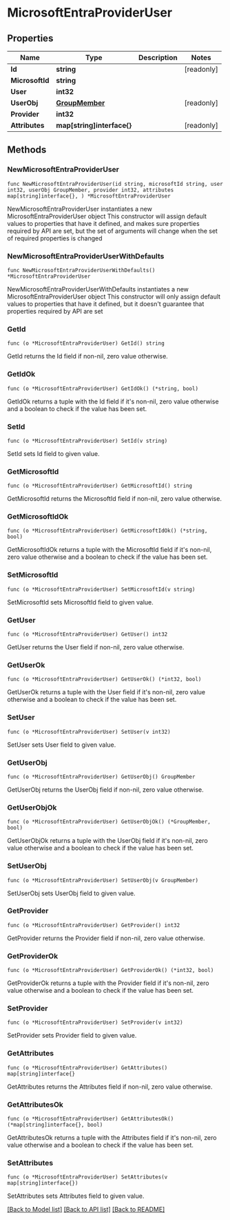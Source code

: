 # MicrosoftEntraProviderUser

## Properties

Name | Type | Description | Notes
------------ | ------------- | ------------- | -------------
**Id** | **string** |  | [readonly] 
**MicrosoftId** | **string** |  | 
**User** | **int32** |  | 
**UserObj** | [**GroupMember**](GroupMember.md) |  | [readonly] 
**Provider** | **int32** |  | 
**Attributes** | **map[string]interface{}** |  | [readonly] 

## Methods

### NewMicrosoftEntraProviderUser

`func NewMicrosoftEntraProviderUser(id string, microsoftId string, user int32, userObj GroupMember, provider int32, attributes map[string]interface{}, ) *MicrosoftEntraProviderUser`

NewMicrosoftEntraProviderUser instantiates a new MicrosoftEntraProviderUser object
This constructor will assign default values to properties that have it defined,
and makes sure properties required by API are set, but the set of arguments
will change when the set of required properties is changed

### NewMicrosoftEntraProviderUserWithDefaults

`func NewMicrosoftEntraProviderUserWithDefaults() *MicrosoftEntraProviderUser`

NewMicrosoftEntraProviderUserWithDefaults instantiates a new MicrosoftEntraProviderUser object
This constructor will only assign default values to properties that have it defined,
but it doesn't guarantee that properties required by API are set

### GetId

`func (o *MicrosoftEntraProviderUser) GetId() string`

GetId returns the Id field if non-nil, zero value otherwise.

### GetIdOk

`func (o *MicrosoftEntraProviderUser) GetIdOk() (*string, bool)`

GetIdOk returns a tuple with the Id field if it's non-nil, zero value otherwise
and a boolean to check if the value has been set.

### SetId

`func (o *MicrosoftEntraProviderUser) SetId(v string)`

SetId sets Id field to given value.


### GetMicrosoftId

`func (o *MicrosoftEntraProviderUser) GetMicrosoftId() string`

GetMicrosoftId returns the MicrosoftId field if non-nil, zero value otherwise.

### GetMicrosoftIdOk

`func (o *MicrosoftEntraProviderUser) GetMicrosoftIdOk() (*string, bool)`

GetMicrosoftIdOk returns a tuple with the MicrosoftId field if it's non-nil, zero value otherwise
and a boolean to check if the value has been set.

### SetMicrosoftId

`func (o *MicrosoftEntraProviderUser) SetMicrosoftId(v string)`

SetMicrosoftId sets MicrosoftId field to given value.


### GetUser

`func (o *MicrosoftEntraProviderUser) GetUser() int32`

GetUser returns the User field if non-nil, zero value otherwise.

### GetUserOk

`func (o *MicrosoftEntraProviderUser) GetUserOk() (*int32, bool)`

GetUserOk returns a tuple with the User field if it's non-nil, zero value otherwise
and a boolean to check if the value has been set.

### SetUser

`func (o *MicrosoftEntraProviderUser) SetUser(v int32)`

SetUser sets User field to given value.


### GetUserObj

`func (o *MicrosoftEntraProviderUser) GetUserObj() GroupMember`

GetUserObj returns the UserObj field if non-nil, zero value otherwise.

### GetUserObjOk

`func (o *MicrosoftEntraProviderUser) GetUserObjOk() (*GroupMember, bool)`

GetUserObjOk returns a tuple with the UserObj field if it's non-nil, zero value otherwise
and a boolean to check if the value has been set.

### SetUserObj

`func (o *MicrosoftEntraProviderUser) SetUserObj(v GroupMember)`

SetUserObj sets UserObj field to given value.


### GetProvider

`func (o *MicrosoftEntraProviderUser) GetProvider() int32`

GetProvider returns the Provider field if non-nil, zero value otherwise.

### GetProviderOk

`func (o *MicrosoftEntraProviderUser) GetProviderOk() (*int32, bool)`

GetProviderOk returns a tuple with the Provider field if it's non-nil, zero value otherwise
and a boolean to check if the value has been set.

### SetProvider

`func (o *MicrosoftEntraProviderUser) SetProvider(v int32)`

SetProvider sets Provider field to given value.


### GetAttributes

`func (o *MicrosoftEntraProviderUser) GetAttributes() map[string]interface{}`

GetAttributes returns the Attributes field if non-nil, zero value otherwise.

### GetAttributesOk

`func (o *MicrosoftEntraProviderUser) GetAttributesOk() (*map[string]interface{}, bool)`

GetAttributesOk returns a tuple with the Attributes field if it's non-nil, zero value otherwise
and a boolean to check if the value has been set.

### SetAttributes

`func (o *MicrosoftEntraProviderUser) SetAttributes(v map[string]interface{})`

SetAttributes sets Attributes field to given value.



[[Back to Model list]](../README.md#documentation-for-models) [[Back to API list]](../README.md#documentation-for-api-endpoints) [[Back to README]](../README.md)


